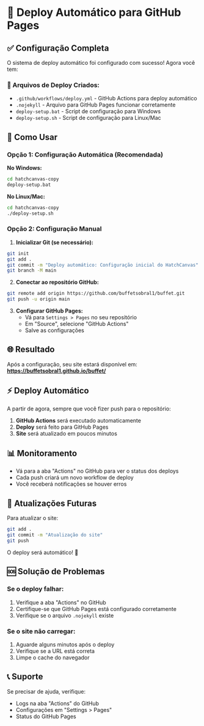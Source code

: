 # 🚀 Deploy Automático para GitHub Pages

## ✅ Configuração Completa

O sistema de deploy automático foi configurado com sucesso! Agora você tem:

### 📁 Arquivos de Deploy Criados:
- `.github/workflows/deploy.yml` - GitHub Actions para deploy automático
- `.nojekyll` - Arquivo para GitHub Pages funcionar corretamente
- `deploy-setup.bat` - Script de configuração para Windows
- `deploy-setup.sh` - Script de configuração para Linux/Mac

## 🔧 Como Usar

### Opção 1: Configuração Automática (Recomendada)

**No Windows:**
```bash
cd hatchcanvas-copy
deploy-setup.bat
```

**No Linux/Mac:**
```bash
cd hatchcanvas-copy
./deploy-setup.sh
```

### Opção 2: Configuração Manual

1. **Inicializar Git (se necessário):**
```bash
git init
git add .
git commit -m "Deploy automático: Configuração inicial do HatchCanvas"
git branch -M main
```

2. **Conectar ao repositório GitHub:**
```bash
git remote add origin https://github.com/buffetsobral1/buffet.git
git push -u origin main
```

3. **Configurar GitHub Pages:**
   - Vá para `Settings > Pages` no seu repositório
   - Em "Source", selecione "GitHub Actions"
   - Salve as configurações

## 🌐 Resultado

Após a configuração, seu site estará disponível em:
**https://buffetsobral1.github.io/buffet/**

## ⚡ Deploy Automático

A partir de agora, sempre que você fizer push para o repositório:

1. **GitHub Actions** será executado automaticamente
2. **Deploy** será feito para GitHub Pages
3. **Site** será atualizado em poucos minutos

## 📊 Monitoramento

- Vá para a aba "Actions" no GitHub para ver o status dos deploys
- Cada push criará um novo workflow de deploy
- Você receberá notificações se houver erros

## 🔄 Atualizações Futuras

Para atualizar o site:
```bash
git add .
git commit -m "Atualização do site"
git push
```

O deploy será automático! 🎉

## 🆘 Solução de Problemas

### Se o deploy falhar:
1. Verifique a aba "Actions" no GitHub
2. Certifique-se que GitHub Pages está configurado corretamente
3. Verifique se o arquivo `.nojekyll` existe

### Se o site não carregar:
1. Aguarde alguns minutos após o deploy
2. Verifique se a URL está correta
3. Limpe o cache do navegador

## 📞 Suporte

Se precisar de ajuda, verifique:
- Logs na aba "Actions" do GitHub
- Configurações em "Settings > Pages"
- Status do GitHub Pages